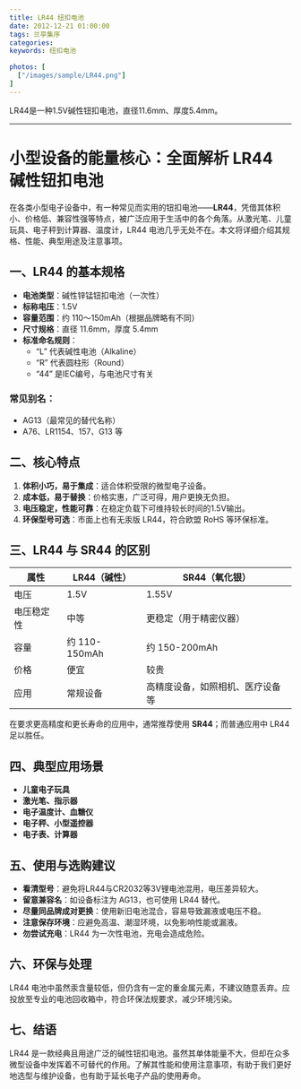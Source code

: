 ```yaml
---
title: LR44 纽扣电池
date: 2012-12-21 01:00:00
tags: 兰亭集序
categories: 
keywords: 纽扣电池

photos: [
  ["/images/sample/LR44.png"]
] 
---
```


LR44是一种1.5V碱性钮扣电池，直径11.6mm、厚度5.4mm。

<!--more-->

---

# 小型设备的能量核心：全面解析 LR44 碱性钮扣电池

在各类小型电子设备中，有一种常见而实用的钮扣电池——**LR44**，凭借其体积小、价格低、兼容性强等特点，被广泛应用于生活中的各个角落。从激光笔、儿童玩具、电子秤到计算器、温度计，LR44 电池几乎无处不在。本文将详细介绍其规格、性能、典型用途及注意事项。

## 一、LR44 的基本规格

- **电池类型**：碱性锌锰钮扣电池（一次性）  
- **标称电压**：1.5V  
- **容量范围**：约 110～150mAh（根据品牌略有不同）  
- **尺寸规格**：直径 11.6mm，厚度 5.4mm  
- **标准命名规则**：
  - “L” 代表碱性电池（Alkaline）
  - “R” 代表圆柱形（Round）
  - “44” 是IEC编号，与电池尺寸有关

### 常见别名：
- AG13（最常见的替代名称）
- A76、LR1154、157、G13 等

## 二、核心特点

1. **体积小巧，易于集成**：适合体积受限的微型电子设备。
2. **成本低，易于替换**：价格实惠，广泛可得，用户更换无负担。
3. **电压稳定，性能可靠**：在稳定负载下可维持较长时间的1.5V输出。
4. **环保型号可选**：市面上也有无汞版 LR44，符合欧盟 RoHS 等环保标准。

## 三、LR44 与 SR44 的区别

| 属性       | LR44（碱性） | SR44（氧化银） |
|------------|---------------|----------------|
| 电压       | 1.5V           | 1.55V           |
| 电压稳定性 | 中等           | 更稳定（用于精密仪器） |
| 容量       | 约 110-150mAh | 约 150-200mAh   |
| 价格       | 便宜           | 较贵            |
| 应用       | 常规设备       | 高精度设备，如照相机、医疗设备等 |

在要求更高精度和更长寿命的应用中，通常推荐使用 **SR44**；而普通应用中 LR44 足以胜任。

## 四、典型应用场景

- **儿童电子玩具**
- **激光笔、指示器**
- **电子温度计、血糖仪**
- **电子秤、小型遥控器**
- **电子表、计算器**

## 五、使用与选购建议

- **看清型号**：避免将LR44与CR2032等3V锂电池混用，电压差异较大。
- **留意兼容名**：如设备标注为 AG13，也可使用 LR44 替代。
- **尽量同品牌成对更换**：使用新旧电池混合，容易导致漏液或电压不稳。
- **注意保存环境**：应避免高温、潮湿环境，以免影响性能或漏液。
- **勿尝试充电**：LR44 为一次性电池，充电会造成危险。

## 六、环保与处理

LR44 电池中虽然汞含量较低，但仍含有一定的重金属元素，不建议随意丢弃。应投放至专业的电池回收箱中，符合环保法规要求，减少环境污染。

## 七、结语

LR44 是一款经典且用途广泛的碱性钮扣电池。虽然其单体能量不大，但却在众多微型设备中发挥着不可替代的作用。了解其性能和使用注意事项，有助于我们更好地选型与维护设备，也有助于延长电子产品的使用寿命。
